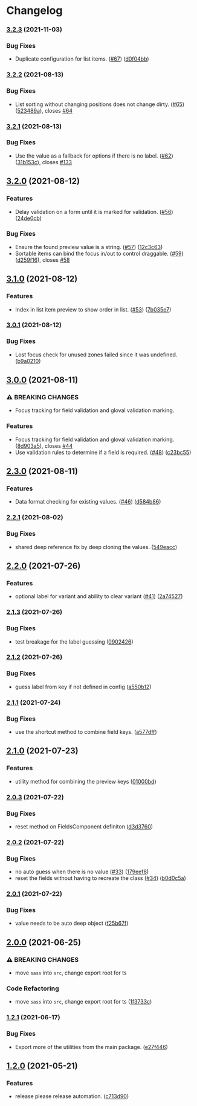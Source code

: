 # Changelog

### [3.2.3](https://www.github.com/blinkk/selective-edit/compare/v3.2.2...v3.2.3) (2021-11-03)


### Bug Fixes

* Duplicate configuration for list items. ([#67](https://www.github.com/blinkk/selective-edit/issues/67)) ([d0f04bb](https://www.github.com/blinkk/selective-edit/commit/d0f04bbe33375b593614e143a49eaf15147ee10d))

### [3.2.2](https://www.github.com/blinkk/selective-edit/compare/v3.2.1...v3.2.2) (2021-08-13)


### Bug Fixes

* List sorting without changing positions does not change dirty. ([#65](https://www.github.com/blinkk/selective-edit/issues/65)) ([523489a](https://www.github.com/blinkk/selective-edit/commit/523489a3db9dc06affbe8ad87a199a6ddb5c6d40)), closes [#64](https://www.github.com/blinkk/selective-edit/issues/64)

### [3.2.1](https://www.github.com/blinkk/selective-edit/compare/v3.2.0...v3.2.1) (2021-08-13)


### Bug Fixes

* Use the value as a fallback for options if there is no label. ([#62](https://www.github.com/blinkk/selective-edit/issues/62)) ([31b153c](https://www.github.com/blinkk/selective-edit/commit/31b153ccc77698776fe85a4b17081d1da7a345c6)), closes [#133](https://www.github.com/blinkk/selective-edit/issues/133)

## [3.2.0](https://www.github.com/blinkk/selective-edit/compare/v3.1.0...v3.2.0) (2021-08-12)


### Features

* Delay validation on a form until it is marked for validation. ([#56](https://www.github.com/blinkk/selective-edit/issues/56)) ([24de0cb](https://www.github.com/blinkk/selective-edit/commit/24de0cbc46e73cf538a1ed014cf727230e721d0f))


### Bug Fixes

* Ensure the found preview value is a string. ([#57](https://www.github.com/blinkk/selective-edit/issues/57)) ([12c3c63](https://www.github.com/blinkk/selective-edit/commit/12c3c631bbf71310e326a218da10fa71eb7ab110))
* Sortable items can bind the focus in/out to control draggable. ([#59](https://www.github.com/blinkk/selective-edit/issues/59)) ([d259f16](https://www.github.com/blinkk/selective-edit/commit/d259f169cdff7df1f489f5188e548a5921b6f797)), closes [#58](https://www.github.com/blinkk/selective-edit/issues/58)

## [3.1.0](https://www.github.com/blinkk/selective-edit/compare/v3.0.1...v3.1.0) (2021-08-12)


### Features

* Index in list item preview to show order in list. ([#53](https://www.github.com/blinkk/selective-edit/issues/53)) ([7b035e7](https://www.github.com/blinkk/selective-edit/commit/7b035e7ea8f8446537b3afa708db806d5a7e405d))

### [3.0.1](https://www.github.com/blinkk/selective-edit/compare/v3.0.0...v3.0.1) (2021-08-12)


### Bug Fixes

* Lost focus check for unused zones failed since it was undefined. ([b9a0210](https://www.github.com/blinkk/selective-edit/commit/b9a021058cade926588920f5e92d9194b9906761))

## [3.0.0](https://www.github.com/blinkk/selective-edit/compare/v2.3.0...v3.0.0) (2021-08-11)


### ⚠ BREAKING CHANGES

* Focus tracking for field validation and gloval validation marking.

### Features

* Focus tracking for field validation and gloval validation marking. ([8d903a5](https://www.github.com/blinkk/selective-edit/commit/8d903a5688a124bf8e7a90c73f95e079c52a219e)), closes [#44](https://www.github.com/blinkk/selective-edit/issues/44)
* Use validation rules to determine if a field is required. ([#48](https://www.github.com/blinkk/selective-edit/issues/48)) ([c23bc55](https://www.github.com/blinkk/selective-edit/commit/c23bc552ea7a3c7e1f066b15dec9df994645392d))

## [2.3.0](https://www.github.com/blinkk/selective-edit/compare/v2.2.1...v2.3.0) (2021-08-11)


### Features

* Data format checking for existing values. ([#46](https://www.github.com/blinkk/selective-edit/issues/46)) ([d584b86](https://www.github.com/blinkk/selective-edit/commit/d584b86b9e2af80a58a779fa20f730470ec0bcfe))

### [2.2.1](https://www.github.com/blinkk/selective-edit/compare/v2.2.0...v2.2.1) (2021-08-02)


### Bug Fixes

* shared deep reference fix by deep cloning the values. ([549eacc](https://www.github.com/blinkk/selective-edit/commit/549eacc023f918fcd3558b508b3825d92dff6f0a))

## [2.2.0](https://www.github.com/blinkk/selective-edit/compare/v2.1.3...v2.2.0) (2021-07-26)


### Features

* optional label for variant and ability to clear variant ([#41](https://www.github.com/blinkk/selective-edit/issues/41)) ([2a74527](https://www.github.com/blinkk/selective-edit/commit/2a745275ffb3d516d21c08df66d3ec7eb686c2f9))

### [2.1.3](https://www.github.com/blinkk/selective-edit/compare/v2.1.2...v2.1.3) (2021-07-26)


### Bug Fixes

* test breakage for the label guessing ([0902426](https://www.github.com/blinkk/selective-edit/commit/09024265fa148357b1e4019159bb53f6f65599d6))

### [2.1.2](https://www.github.com/blinkk/selective-edit/compare/v2.1.1...v2.1.2) (2021-07-26)


### Bug Fixes

* guess label from key if not defined in config ([a550b12](https://www.github.com/blinkk/selective-edit/commit/a550b129345fe3d0e44fd05ce119f4d5d3063469))

### [2.1.1](https://www.github.com/blinkk/selective-edit/compare/v2.1.0...v2.1.1) (2021-07-24)


### Bug Fixes

* use the shortcut method to combine field keys. ([a577dff](https://www.github.com/blinkk/selective-edit/commit/a577dff28fff5e448bcefcd3366964e4978794d2))

## [2.1.0](https://www.github.com/blinkk/selective-edit/compare/v2.0.3...v2.1.0) (2021-07-23)


### Features

* utility method for combining the preview keys ([01000bd](https://www.github.com/blinkk/selective-edit/commit/01000bd427e769c15d44e6771648679e4863bcdd))

### [2.0.3](https://www.github.com/blinkk/selective-edit/compare/v2.0.2...v2.0.3) (2021-07-22)


### Bug Fixes

* reset method on FieldsComponent definiton ([d3d3760](https://www.github.com/blinkk/selective-edit/commit/d3d3760af1657362b345881b1680bb6913ce2343))

### [2.0.2](https://www.github.com/blinkk/selective-edit/compare/v2.0.1...v2.0.2) (2021-07-22)


### Bug Fixes

* no auto guess when there is no value ([#33](https://www.github.com/blinkk/selective-edit/issues/33)) ([179eef8](https://www.github.com/blinkk/selective-edit/commit/179eef8c398a91135d63e8e3b3d4aceb94b60716))
* reset the fields without having to recreate the class ([#34](https://www.github.com/blinkk/selective-edit/issues/34)) ([b0d0c5a](https://www.github.com/blinkk/selective-edit/commit/b0d0c5a3d5076b0db662e89dbebc2e1f4dcfa01d))

### [2.0.1](https://www.github.com/blinkk/selective-edit/compare/v2.0.0...v2.0.1) (2021-07-22)


### Bug Fixes

* value needs to be auto deep object ([f25b67f](https://www.github.com/blinkk/selective-edit/commit/f25b67f10055d8ed2eb70173ee597e741eae7dd5))

## [2.0.0](https://www.github.com/blinkk/selective-edit/compare/v1.2.1...v2.0.0) (2021-06-25)


### ⚠ BREAKING CHANGES

* move `sass` into `src`, change export root for ts

### Code Refactoring

* move `sass` into `src`, change export root for ts ([1f3733c](https://www.github.com/blinkk/selective-edit/commit/1f3733c257e5f6c388454b523c96f8b103a1620a))

### [1.2.1](https://www.github.com/blinkk/selective-edit/compare/v1.2.0...v1.2.1) (2021-06-17)


### Bug Fixes

* Export more of the utilities from the main package. ([e27f446](https://www.github.com/blinkk/selective-edit/commit/e27f446a2c3f262316d1664b33d5e2cc0177a640))

## [1.2.0](https://www.github.com/blinkk/selective-edit/compare/v1.1.2...v1.2.0) (2021-05-21)


### Features

* release please release automation. ([c713d90](https://www.github.com/blinkk/selective-edit/commit/c713d9073014bff299e5ac49f4e37502e976973a))
